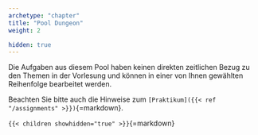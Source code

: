 ```yaml
---
archetype: "chapter"
title: "Pool Dungeon"
weight: 2

hidden: true
---
```



Die Aufgaben aus diesem Pool haben keinen direkten zeitlichen Bezug zu den Themen in
der Vorlesung und können in einer von Ihnen gewählten Reihenfolge bearbeitet werden.

Beachten Sie bitte auch die Hinweise zum `[Praktikum]({{< ref "/assignments" >}})`{=markdown}.


`{{< children showhidden="true" >}}`{=markdown}
